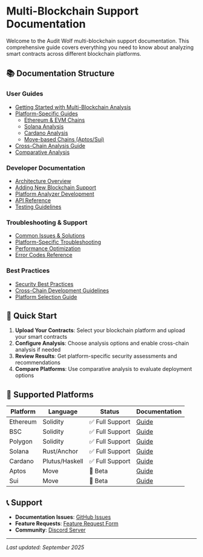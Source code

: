# Multi-Blockchain Support Documentation

Welcome to the Audit Wolf multi-blockchain support documentation. This comprehensive guide covers everything you need to know about analyzing smart contracts across different blockchain platforms.

## 📚 Documentation Structure

### User Guides

- [Getting Started with Multi-Blockchain Analysis](./user-guides/getting-started.md)
- [Platform-Specific Guides](./user-guides/platform-specific/)
  - [Ethereum & EVM Chains](./user-guides/platform-specific/ethereum.md)
  - [Solana Analysis](./user-guides/platform-specific/solana.md)
  - [Cardano Analysis](./user-guides/platform-specific/cardano.md)
  - [Move-based Chains (Aptos/Sui)](./user-guides/platform-specific/move.md)
- [Cross-Chain Analysis Guide](./user-guides/cross-chain-analysis.md)
- [Comparative Analysis](./user-guides/comparative-analysis.md)

### Developer Documentation

- [Architecture Overview](./developer/architecture.md)
- [Adding New Blockchain Support](./developer/adding-new-blockchain.md)
- [Platform Analyzer Development](./developer/platform-analyzers.md)
- [API Reference](./developer/api-reference.md)
- [Testing Guidelines](./developer/testing.md)

### Troubleshooting & Support

- [Common Issues & Solutions](./troubleshooting/common-issues.md)
- [Platform-Specific Troubleshooting](./troubleshooting/platform-specific.md)
- [Performance Optimization](./troubleshooting/performance.md)
- [Error Codes Reference](./troubleshooting/error-codes.md)

### Best Practices

- [Security Best Practices](./best-practices/security.md)
- [Cross-Chain Development Guidelines](./best-practices/cross-chain.md)
- [Platform Selection Guide](./best-practices/platform-selection.md)

## 🚀 Quick Start

1. **Upload Your Contracts**: Select your blockchain platform and upload your smart contracts
2. **Configure Analysis**: Choose analysis options and enable cross-chain analysis if needed
3. **Review Results**: Get platform-specific security assessments and recommendations
4. **Compare Platforms**: Use comparative analysis to evaluate deployment options

## 🔗 Supported Platforms

| Platform | Language       | Status          | Documentation                                        |
| -------- | -------------- | --------------- | ---------------------------------------------------- |
| Ethereum | Solidity       | ✅ Full Support | [Guide](./user-guides/platform-specific/ethereum.md) |
| BSC      | Solidity       | ✅ Full Support | [Guide](./user-guides/platform-specific/ethereum.md) |
| Polygon  | Solidity       | ✅ Full Support | [Guide](./user-guides/platform-specific/ethereum.md) |
| Solana   | Rust/Anchor    | ✅ Full Support | [Guide](./user-guides/platform-specific/solana.md)   |
| Cardano  | Plutus/Haskell | ✅ Full Support | [Guide](./user-guides/platform-specific/cardano.md)  |
| Aptos    | Move           | 🔄 Beta         | [Guide](./user-guides/platform-specific/move.md)     |
| Sui      | Move           | 🔄 Beta         | [Guide](./user-guides/platform-specific/move.md)     |

## 📞 Support

- **Documentation Issues**: [GitHub Issues](https://github.com/audit-wolf/issues)
- **Feature Requests**: [Feature Request Form](https://audit-wolf.com/feature-request)
- **Community**: [Discord Server](https://discord.gg/audit-wolf)

---

_Last updated: September 2025_
